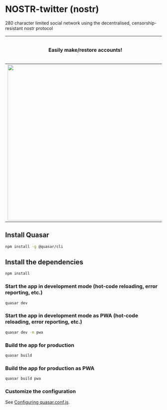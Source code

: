 # NOSTR-twitter (nostr)

280 character limited social network using the decentralised, censorship-resistant nostr protocol

| Easily make/restore accounts!  | Send encrypted private messages! |
| ------------- | ------------- |
| <img src="https://i.imgur.com/E0wpuzJ.gif" width="500px">  | ![](https://i.imgur.com/2nEwjCg.gif)  |



## Install Quasar
```bash
npm install -g @quasar/cli
```

## Install the dependencies
```bash
npm install
```

### Start the app in development mode (hot-code reloading, error reporting, etc.)
```bash
quasar dev
```

### Start the app in development mode as PWA  (hot-code reloading, error reporting, etc.)
```bash
quasar dev -m pwa
```

### Build the app for production
```bash
quasar build
```

### Build the app for production as PWA
```bash
quasar build pwa
```

### Customize the configuration
See [Configuring quasar.conf.js](https://quasar.dev/quasar-cli/quasar-conf-js).
